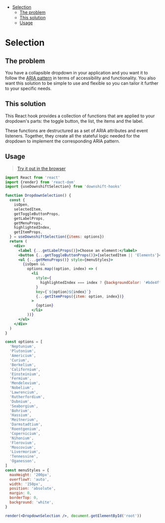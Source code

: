<!-- START doctoc generated TOC please keep comment here to allow auto update -->
<!-- DON'T EDIT THIS SECTION, INSTEAD RE-RUN doctoc TO UPDATE -->

- [Selection](#selection)
  - [The problem](#the-problem)
  - [This solution](#this-solution)
  - [Usage](#usage)

<!-- END doctoc generated TOC please keep comment here to allow auto update -->

# Selection

## The problem

You have a collapsible dropdown in your application and you want it to follow the [ARIA pattern][selection] in terms of accessibility and functionality. You also want this solution to be simple to use and flexible so you can tailor it further to your specific needs.

## This solution

This React hook provides a collection of functions that are applied to your dropdown's parts: the toggle button, the list, the items and the label.

These functions are destructured as a set of ARIA attributes and event listeners. Together, they create all the stateful logic needed for the dropdown to implement the corresponding ARIA pattern.

## Usage

> [Try it out in the browser](https://codesandbox.io/s/downshift-hooks-example-ew0em)

```jsx
import React from 'react'
import {render} from 'react-dom'
import {useDownshiftSelection} from 'downshift-hooks'

function DropdownSelection() {
  const {
    isOpen,
    selectedItem,
    getToggleButtonProps,
    getLabelProps,
    getMenuProps,
    highlightedIndex,
    getItemProps,
  } = useDownshiftSelection({items: options})
  return (
    <div>
      <label {...getLabelProps()}>Choose an element:</label>
      <button {...getToggleButtonProps()}>{selectedItem || 'Elements'}</button>
      <ul {...getMenuProps()} style={menuStyles}>
        {isOpen &&
          options.map((option, index) => (
            <li
              style={
                highlightedIndex === index ? {backgroundColor: '#bde4ff'} : {}
              }
              key={`${option}${index}`}
              {...getItemProps({item: option, index})}
            >
              {option}
            </li>
          ))}
      </ul>
    </div>
  )
}

const options = [
  'Neptunium',
  'Plutonium',
  'Americium',
  'Curium',
  'Berkelium',
  'Californium',
  'Einsteinium',
  'Fermium',
  'Mendelevium',
  'Nobelium',
  'Lawrencium',
  'Rutherfordium',
  'Dubnium',
  'Seaborgium',
  'Bohrium',
  'Hassium',
  'Meitnerium',
  'Darmstadtium',
  'Roentgenium',
  'Copernicium',
  'Nihonium',
  'Flerovium',
  'Moscovium',
  'Livermorium',
  'Tennessine',
  'Oganesson',
]
const menuStyles = {
  maxHeight: '200px',
  overflowY: 'auto',
  width: '150px',
  position: 'absolute',
  margin: 0,
  borderTop: 0,
  background: 'white',
}

render(<DropdownSelection />, document.getElementById('root'))
```

[selection]: https://www.w3.org/TR/wai-aria-practices/examples/listbox/listbox-collapsible.html
